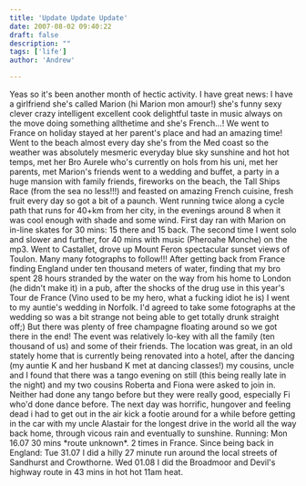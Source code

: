 ```yaml
---
title: 'Update Update Update'
date: 2007-08-02 09:40:22
draft: false
description: ""
tags: ['life']
author: 'Andrew'

---
```


Yeas so it's been another month of hectic activity. I have great news: I have a girlfriend she's called Marion (hi Marion mon amour!) she's funny sexy clever crazy intelligent excellent cook delightful taste in music always on the move doing something allthetime and she's French...! We went to France on holiday stayed at her parent's place and had an amazing time! Went to the beach almost every day she's from the Med coast so the weather was absolutely mesmeric everyday blue sky sunshine and hot hot temps, met her Bro Aurele who's currently on hols from his uni, met her parents, met Marion's friends went to a wedding and buffet, a party in a huge mansion with family friends, fireworks on the beach, the Tall Ships Race (from the sea no less!!!) and feasted on amazing French cuisine, fresh fruit every day so got a bit of a paunch. Went running twice along a cycle path that runs for 40+km from her city, in the evenings around 8 when it was cool enough with shade and some wind. First day ran with Marion on in-line skates for 30 mins: 15 there and 15 back. The second time I went solo and slower and further, for 40 mins with music (Pheroahe Monche) on the mp3. Went to Castallet, drove up Mount Feron spectacular sunset views of Toulon. Many many fotographs to follow!!! After getting back from France finding England under ten thousand meters of water, finding that my bro spent 28 hours stranded by the water on the way from his home to London (he didn't make it) in a pub, after the shocks of the drug use in this year's Tour de France (Vino used to be my hero, what a fucking idiot he is) I went to my auntie's wedding in Norfolk. I'd agreed to take some fotographs at the wedding so was a bit strange not being able to get totally drunk straight off;) But there was plenty of free champagne floating around so we got there in the end! The event was relatively lo-key with all the family (ten thousand of us) and some of their friends. The location was great, in an old stately home that is currently being renovated into a hotel, after the dancing (my auntie K and her husband K met at dancing classes!) my cousins, uncle and I found that there was a tango evening on still (this being really late in the night) and my two cousins Roberta and Fiona were asked to join in. Neither had done any tango before but they were really good, especially Fi who'd done dance before. The next day was horrific, hungover and feeling dead i had to get out in the air kick a footie around for a while before getting in the car with my uncle Alastair for the longest drive in the world all the way back home, through vicous rain and eventually to sunshine. Running: Mon 16.07 30 mins \*route unknown\*. 2 times in France. Since being back in England: Tue 31.07 I did a hilly 27 minute run around the local streets of Sandhurst and Crowthorne. Wed 01.08 I did the Broadmoor and Devil's highway route in 43 mins in hot hot 11am heat.
